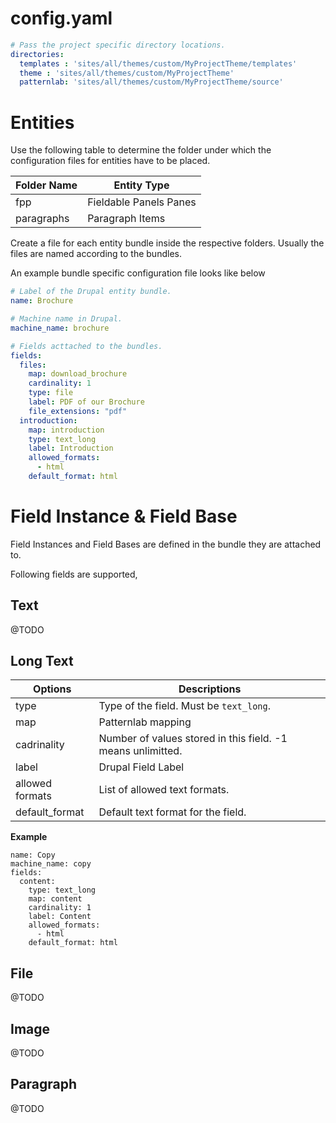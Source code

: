 # config.yaml

```yaml
# Pass the project specific directory locations.
directories:
  templates : 'sites/all/themes/custom/MyProjectTheme/templates'
  theme : 'sites/all/themes/custom/MyProjectTheme'
  patternlab: 'sites/all/themes/custom/MyProjectTheme/source'
```

# Entities

Use the following table to determine the folder under which the configuration files for entities have to be placed.

Folder Name  |   Entity Type
-------------|--------------
fpp          | Fieldable Panels Panes
paragraphs   | Paragraph Items

Create a file for each entity bundle inside the respective folders. Usually the files are named according to the bundles.

An example bundle specific configuration file looks like below
```yaml
# Label of the Drupal entity bundle.
name: Brochure

# Machine name in Drupal.
machine_name: brochure

# Fields acttached to the bundles.
fields:
  files:
    map: download_brochure
    cardinality: 1
    type: file
    label: PDF of our Brochure
    file_extensions: "pdf"
  introduction:
    map: introduction
    type: text_long
    label: Introduction
    allowed_formats:
      - html
    default_format: html
```

# Field Instance & Field Base
Field Instances and Field Bases are defined in the bundle they are attached to.

Following fields are supported,
## Text
@TODO

## Long Text

 Options         | Descriptions
-----------------|-------------
 type            | Type of the field. Must be `text_long`.
 map             | Patternlab mapping
 cadrinality     | Number of values stored in this field. -1 means unlimitted.
 label           | Drupal Field Label
 allowed formats | List of allowed text formats.
 default_format  | Default text format for the field.

**Example**
```
name: Copy
machine_name: copy
fields:
  content:
    type: text_long
    map: content
    cardinality: 1
    label: Content
    allowed_formats:
      - html
    default_format: html
```
## File
@TODO

## Image
@TODO

## Paragraph
@TODO


